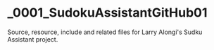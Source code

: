 # _0001_SudokuAssistantGitHub01
Source, resource, include and related files for Larry Alongi's Sudku Assistant project.
